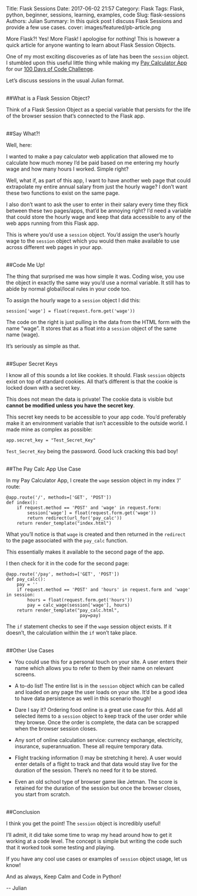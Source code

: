 Title: Flask Sessions
Date: 2017-06-02 21:57
Category: Flask
Tags: Flask, python, beginner, sessions, learning, examples, code
Slug: flask-sessions
Authors: Julian
Summary: In this quick post I discuss Flask Sessions and provide a few use cases.
cover: images/featured/pb-article.png

More Flask?! Yes! More Flask! I apologise for nothing! This is however a quick article for anyone wanting to learn about Flask Session Objects.

One of my most exciting discoveries as of late has been the `session` object. I stumbled upon this useful little thing while making my [Pay Calculator App](https://github.com/pybites/100DaysOfCode/tree/master/060) for our [100 Days of Code Challenge](http://pybit.es/special-100days.html).

Let’s discuss sessions in the usual Julian format.

<br>
##What is a Flask Session Object?

Think of a Flask Session Object as a special variable that persists for the life of the browser session that’s connected to the Flask app.


<br>
##Say What?!

Well, here:

I wanted to make a pay calculator web application that allowed me to calculate how much money I’d be paid based on me entering my hourly wage and how many hours I worked. Simple right?

Well, what if, as part of this app, I want to have another web page that could extrapolate my entire annual salary from just the hourly wage? I don’t want these two functions to exist on the same page.

I also don’t want to ask the user to enter in their salary every time they flick between these two pages/apps, that’d be annoying right? I’d need a variable that could store the hourly wage and keep that data accessible to any of the web apps running from this Flask app.

This is where you’d use a `session` object. You’d assign the user’s hourly wage to the `session` object which you would then make available to use across different web pages in your app.


<br>
##Code Me Up!

The thing that surprised me was how simple it was. Coding wise, you use the object in exactly the same way you’d use a normal variable. It still has to abide by normal global/local rules in your code too.

To assign the hourly wage to a `session` object I did this:

~~~~
session['wage'] = float(request.form.get('wage'))
~~~~

The code on the right is just pulling in the data from the HTML form with the name “wage”. It stores that as a float into a `session` object of the same name (wage).

It’s seriously as simple as that.


<br>
##Super Secret Keys

I know all of this sounds a lot like cookies. It should. Flask `session` objects exist on top of standard cookies. All that’s different is that the cookie is locked down with a secret key.

This does not mean the data is private! The cookie data is visible but **cannot be modified unless you have the secret key**.

This secret key needs to be accessible to your app code. You’d preferably make it an environment variable that isn’t accessible to the outside world. I made mine as complex as possible:

~~~~
app.secret_key = "Test_Secret_Key"
~~~~

`Test_Secret_Key` being the password. Good luck cracking this bad boy!


<br>
##The Pay Calc App Use Case

In my Pay Calculator App, I create the `wage` session object in my index ‘/‘ route:

~~~~
@app.route('/', methods=['GET', 'POST'])
def index():	
    if request.method == 'POST' and 'wage' in request.form:
        session['wage'] = float(request.form.get('wage'))
        return redirect(url_for('pay_calc'))
    return render_template("index.html")
~~~~

What you’ll notice is that `wage` is created and then returned in the `redirect` to the page associated with the `pay_calc` function.

This essentially makes it available to the second page of the app.

I then check for it in the code for the second page:

~~~~
@app.route('/pay', methods=['GET', 'POST'])
def pay_calc():
    pay = ''
    if request.method == 'POST' and 'hours' in request.form and 'wage' in session:
        hours = float(request.form.get('hours'))
        pay = calc_wage(session['wage'], hours)
    return render_template("pay_calc.html",
                            pay=pay)
~~~~

The `if` statement checks to see if the `wage` session object exists. If it doesn’t, the calculation within the `if` won’t take place.


<br>
##Other Use Cases

- You could use this for a personal touch on your site. A user enters their name which allows you to refer to them by their name on relevant screens.

- A to-do list! The entire list is in the `session` object which can be called and loaded on any page the user loads on your site. It’d be a good idea to have data persistence as well in this scenario though!

- Dare I say it? Ordering food online is a great use case for this. Add all selected items to a `session` object to keep track of the user order while they browse. Once the order is complete, the data can be scrapped when the browser session closes.

- Any sort of online calculation service: currency exchange, electricity, insurance, superannuation. These all require temporary data.

- Flight tracking information (I may be stretching it here). A user would enter details of a flight to track and that data would stay live for the duration of the session. There’s no need for it to be stored.

- Even an old school type of browser game like Jetman. The score is retained for the duration of the session but once the browser closes, you start from scratch.


<br>
##Conclusion

I think you get the point! The `session` object is incredibly useful!

I’ll admit, it did take some time to wrap my head around how to get it working at a code level. The concept is simple but writing the code such that it worked took some testing and playing.

If you have any cool use cases or examples of `session` object usage, let us know!

And as always, Keep Calm and Code in Python!

-- Julian
